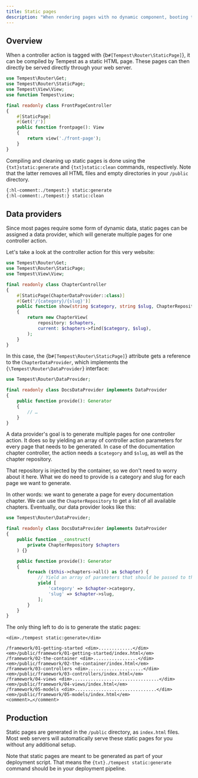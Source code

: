 ```yaml
---
title: Static pages
description: "When rendering pages with no dynamic component, booting the whole framework is not necessary. Tempest provides a way to generate static pages that can be rendered directly from your web server."
---
```


## Overview

When a controller action is tagged with {b`#[Tempest\Router\StaticPage]`}, it can be compiled by Tempest as a static HTML page. These pages can then directly be served directly through your web server.

```php src/Marketing/FrontPageController.php
use Tempest\Router\Get;
use Tempest\Router\StaticPage;
use Tempest\View\View;
use function Tempest\view;

final readonly class FrontPageController
{
    #[StaticPage]
    #[Get('/')]
    public function frontpage(): View
    {
        return view('./front-page');
    }
}
```

Compiling and cleaning up static pages is done using the `{txt}static:generate` and `{txt}static:clean` commands, respectively. Note that the latter removes all HTML files and empty directories in your `/public` directory.

```sh
{:hl-comment:./tempest:} static:generate
{:hl-comment:./tempest:} static:clean
```

## Data providers

Since most pages require some form of dynamic data, static pages can be assigned a data provider, which will generate multiple pages for one controller action.

Let's take a look at the controller action for this very website:

```php src/Documentation/ChapterController.php
use Tempest\Router\Get;
use Tempest\Router\StaticPage;
use Tempest\View\View;

final readonly class ChapterController
{
    #[StaticPage(ChapterDataProvider::class)]
    #[Get('/{category}/{slug}')]
    public function show(string $category, string $slug, ChapterRepository $chapters): View
    {
        return new ChapterView(
            repository: $chapters,
            current: $chapters->find($category, $slug),
        );
    }
}
```

In this case, the {b`#[Tempest\Router\StaticPage]`} attribute gets a reference to the `ChapterDataProvider`, which implements the {`\Tempest\Router\DataProvider`} interface:

```php src/Documentation/ChapterDataProvider.php
use Tempest\Router\DataProvider;

final readonly class DocsDataProvider implements DataProvider
{
    public function provide(): Generator
    {
        // …
    }
}
```

A data provider's goal is to generate multiple pages for one controller action. It does so by yielding an array of controller action parameters for every page that needs to be generated. In case of the documentation chapter controller, the action needs a `$category` and `$slug`, as well as the chapter repository.

That repository is injected by the container, so we don't need to worry about it here. What we do need to provide is a category and slug for each page we want to generate.

In other words: we want to generate a page for every documentation chapter. We can use the `ChapterRepository` to get a list of all available chapters. Eventually, our data provider looks like this:

```php src/Documentation/ChapterDataProvider.php
use Tempest\Router\DataProvider;

final readonly class DocsDataProvider implements DataProvider
{
    public function __construct(
        private ChapterRepository $chapters
    ) {}

    public function provide(): Generator
    {
        foreach ($this->chapters->all() as $chapter) {
            // Yield an array of parameters that should be passed to the controller action,
            yield [
                'category' => $chapter->category,
                'slug' => $chapter->slug,
            ];
        }
    }
}
```

The only thing left to do is to generate the static pages:

```console
<dim>./tempest static:generate</dim>

/framework/01-getting-started <dim>.............</dim> <em>/public/framework/01-getting-started/index.html</em>
/framework/02-the-container <dim>.................</dim> <em>/public/framework/02-the-container/index.html</em>
/framework/03-controllers <dim>.....................</dim> <em>/public/framework/03-controllers/index.html</em>
/framework/04-views <dim>.................................</dim> <em>/public/framework/04-views/index.html</em>
/framework/05-models <dim>...............................</dim> <em>/public/framework/05-models/index.html</em>
<comment>…</comment>
```

## Production

Static pages are generated in the `/public` directory, as `index.html` files. Most web servers will automatically serve these static pages for you without any additional setup.

Note that static pages are meant to be generated as part of your deployment script. That means the `{txt}./tempest static:generate` command should be in your deployment pipeline.
